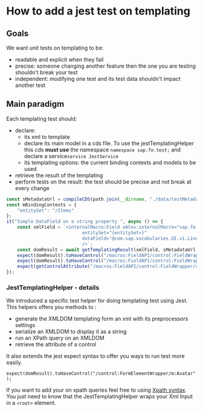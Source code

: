 # How to add a jest test on templating

## Goals
We want unit tests on templating to be:

- readable and explicit when they fail
- precise: someone changing another feature then the one you are testing shouldn't break your test
- independent: modifying one test and its test data shouldn't impact another test

## Main paradigm
Each templating test should:

- declare:
    - its xml to template
    - declare its main model in a cds file. To use the jestTemplatingHelper this cds **must use** the namespace `namespace sap.fe.test;`
     and declare a service`service JestService`
    - its templating options: the current binding contexts and models to be used
- retrieve the result of the templating
- perform tests on the result: the test should be precise and not break at every change

```js
const sMetadataUrl = compileCDS(path.join(__dirname, "./data/testMetadata.cds"));
const mBindingContexts = {
    "entitySet": "/Items"
};
it("Simple DataField on a string property ", async () => {
    const xmlField = `<internalMacro:Field xmlns:internalMacro="sap.fe.macros.internal"
                            entitySet="{entitySet>}"
                            dataField="@com.sap.vocabularies.UI.v1.LineItem/1"
                            />`;
    const domResult = await getTemplatingResult(xmlField, sMetadataUrl, mBindingContexts, {});
    expect(domResult).toHaveControl("/macros:FieldAPI/control:FieldWrapper/control:contentDisplay/m:Text");
    expect(domResult).toHaveControl("/macros:FieldAPI/control:FieldWrapper/control:contentEdit/m:Input");
    expect(getControlAttribute("/macros:FieldAPI/control:FieldWrapper/control:contentEdit/m:Input", "textAlign", "Begin"));
});
```

### JestTemplatingHelper - details
We introduced a specific test helper for doing templating test using Jest. This helpers offers you methods to :

- generate the XMLDOM templating form an xml with its preprocessors settings
- serialize an XMLDOM to display it as a string
- run an XPath query on an XMLDOM
- retrieve the attribute of a control

It also extends the jest expect syntax to offer you ways to run test more easily.

`expect(domResult).toHaveControl("/control:FormElementWrapper/m:Avatar");`

If you want to add your on xpath queries feel free to using [Xpath syntax](https://www.w3schools.com/xml/xpath_intro.asp).
You just need to know that the JestTemplatingHelper wraps your Xml Input in a `<root>` element.